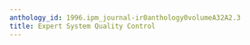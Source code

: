 ```yaml
---
anthology_id: 1996.ipm_journal-ir0anthology0volumeA32A2.3
title: Expert System Quality Control
---
```

